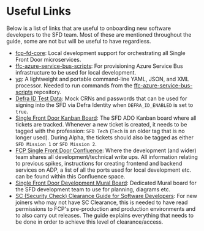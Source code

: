 # Useful Links
Below is a list of links that are useful to onboarding new software developers to the SFD team. Most of these are mentioned throughout the guide, some are not but will be useful to have regardless.
- [fcp-fd-core](https://github.com/defra/fcp-fd-core): Local development support for orchestrating all Single Front Door microservices.
- [ffc-azure-service-bus-scripts](https://github.com/defra/ffc-azure-service-bus-scripts): For provisioning Azure Service Bus infrastructure to be used for local development.
- [yq](https://github.com/mikefarah/yq): A lightweight and portable command-line YAML, JSON, and XML processor. Needed to run commands from the [ffc-azure-service-bus-scripts](https://github.com/defra/ffc-azure-service-bus-scripts) repository.
- [Defra ID Test Data](https://eaflood.atlassian.net/wiki/spaces/VVAHWR/pages/4329538112/DEFRA+ID+Test+Data): Mock CRNs and passwords that can be used for signing into the SFD via Defra Identity when `DEFRA_ID_ENABLED` is set to `true`.
- [Single Front Door Kanban Board](https://dev.azure.com/defragovuk/DEFRA-FFC/_boards/board/t/Single%20Front%20Door/Stories): The SFD ADO Kanban board where all tickets are tracked. Whenever a new ticket is created, it needs to be tagged with the profession: `SFD Tech` (`Tech` is an older tag that is no longer used). During Alpha, the tickets should also be tagged as either `SFD Mission 1` or `SFD Mission 2`.
- [FCP Single Front Door Confluence](https://eaflood.atlassian.net/wiki/spaces/SFD/overview?homepageId=4930699693): Where the development (and wider) team shares all development/technical write ups. All information relating to previous spikes, instructions for creating frontend and backend services on ADP, a list of all the ports used for local development etc. can be found within this Confluence space.
- [Single Front Door Development Mural Board](https://app.mural.co/t/coredefra2548/m/coredefra2548/1721160148925/0b93a34e740904ce2ddd38b3e1500115faeaaa50?sender=u44a46391b2aa71218c732390): Dedicated Mural board for the SFD development team to use for planning, diagrams etc.
- [SC (Security Check) Clearance Guide for Software Developers](https://eaflood.atlassian.net/wiki/spaces/SFD/pages/5142380690/SC+Security+Check+Clearance+Guide+for+Software+Developers): For new joiners who may not have SC Clearance, this is needed to have read permissions to FCP's pre-production and production environments and to also carry out releases. The guide explains everything that needs to be done in order to achieve this level of clearance/access.